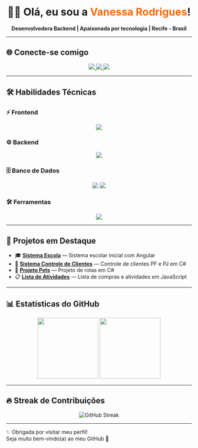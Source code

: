 <!-- Banner de apresentação -->
<h1 align="center">👩‍💻 Olá, eu sou a <span style="color:#ff6600">Vanessa Rodrigues</span>!</h1>
<p align="center">
  <b>Desenvolvedora Backend | Apaixonada por tecnologia | Recife - Brasil</b>
</p>

---

## 🌐 Conecte-se comigo
<p align="center">
  <a href="https://www.linkedin.com/in/vanessa-rodrigues-developer/">
    <img src="https://img.shields.io/badge/LinkedIn-0A66C2?style=for-the-badge&logo=linkedin&logoColor=white"/>
  </a>
  <a href="https://github.com/vanvrs">
    <img src="https://img.shields.io/badge/GitHub-181717?style=for-the-badge&logo=github&logoColor=white"/>
  </a>
  <a href="mailto:seuemail@gmail.com">
    <img src="https://img.shields.io/badge/Gmail-EA4335?style=for-the-badge&logo=gmail&logoColor=white"/>
  </a>
</p>

---

## 🛠️ Habilidades Técnicas

### ⚡ Frontend
<p align="center">
  <img src="https://skillicons.dev/icons?i=html,css,js,angular,react,bootstrap" />
</p>

### ⚙️ Backend
<p align="center">
  <img src="https://skillicons.dev/icons?i=cs,dotnet,nodejs,python" />
</p>

### 🗄️ Banco de Dados
<p align="center">
  <img src="https://skillicons.dev/icons?i=mysql" />
  <img src="https://img.shields.io/badge/SQL%20Server-CC2927?style=for-the-badge&logo=microsoftsqlserver&logoColor=white"/>
</p>

### 🛠️ Ferramentas
<p align="center">
  <img src="https://skillicons.dev/icons?i=git,github,vscode,visualstudio" />
</p>

---

## 🚀 Projetos em Destaque
- 🎓 [**Sistema Escola**](https://github.com/vanvrs/Sistema_Escola) — Sistema escolar inicial com Angular  
- 🧾 [**Sistema Controle de Clientes**](https://github.com/vanvrs/Sistema-Controle-de-Clientes) — Controle de clientes PF e PJ em C#  
- 🐾 [**Projeto Pets**](https://github.com/vanvrs/Projeto_Web_Lh_Pets_vers-0.1) — Projeto de rotas em C#  
- 📋 [**Lista de Atividades**](https://github.com/vanvrs/lista_atividades) — Lista de compras e atividades em JavaScript  

---

## 📊 Estatísticas do GitHub
<p align="center">
  <img src="https://github-readme-stats.vercel.app/api?username=vanvrs&show_icons=true&theme=tokyonight&title_color=ff6600&icon_color=ff6600" height="165"/>
  <img src="https://github-readme-stats.vercel.app/api/top-langs/?username=vanvrs&layout=compact&theme=tokyonight&title_color=ff6600" height="165"/>
</p>

---

## 🔥 Streak de Contribuições
<p align="center">
  <img src="https://streak-stats.demolab.com?user=vanvrs&theme=tokyonight&ring=ff6600&fire=ff6600&currStreakLabel=ff6600" alt="GitHub Streak"/>
</p>

---

✨ Obrigada por visitar meu perfil!  
Seja muito bem-vindo(a) ao meu GitHub 🤗
